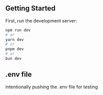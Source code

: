 ## Getting Started

First, run the development server:

```bash
npm run dev
# or
yarn dev
# or
pnpm dev
# or
bun dev
```

## .env file

intentionally pushing the .env file for testing
